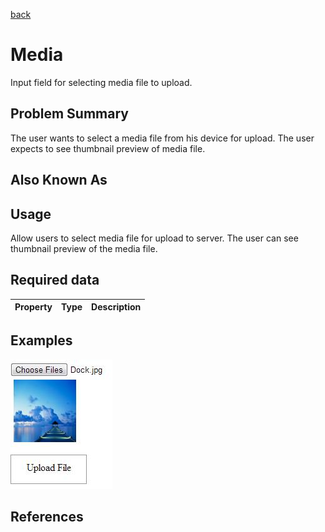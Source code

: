 [back](input-control.md)

# Media

Input field for selecting media file to upload.

## Problem Summary

The user wants to select a media file from his device for upload. The user expects to see thumbnail preview of media file.

## Also Known As



## Usage

Allow users to select media file for upload to server. The user can see thumbnail preview of the media file.

## Required data


Property | Type | Description
------------ | ------------- | -------------


## Examples

![Captcha example](img/media-1.jpg)

## References




